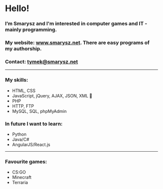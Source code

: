 <!DOCTYPE html>
<html lang="en">
<head>
  <meta charset="utf-8"/>
</head>
<body>
  <h1>Hello!</h1>
  <h3>I’m Smarysz and I'm interested in computer games and IT - mainly programming.</h3>
  <h3>My website: <a href="https://smarysz.net/" target="_blank">www.smarysz.net</a>. There are easy programs of my authorship.</h3>
  <h3>Contact: <a href="mailto:tymek@smarysz.net">tymek@smarysz.net</a></h3>
  <hr>
  <h3>My skills:</h3>
  <ul>
    <li>HTML, CSS</li>
    <li>JavaScript, jQuery, AJAX, JSON, XML 👑</li>
    <li>PHP</li>
    <li>HTTP, FTP</li>
    <li>MySQL, SQL, phpMyAdmin</li>
  </ul>
  <h3>In future I want to learn:</h3>
  <ul>
    <li>Python</li>
    <li>Java/C#</li>
    <li>AngularJS/React.js</li>
  </ul>
  <hr>
  <h3>Favourite games:</h3>
  <ul>
    <li>CS:GO</li>
    <li>Minecraft</li>
    <li>Terraria</li>
  </ul>
</body>
</html>
